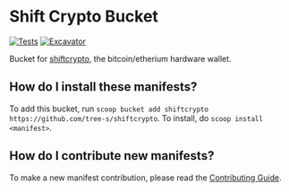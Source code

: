 # Shift Crypto Bucket

[![Tests](https://github.com/tree-s/shiftcrypto/actions/workflows/ci.yml/badge.svg)](https://github.com/tree-s/shiftcrypto/actions/workflows/ci.yml) [![Excavator](https://github.com/tree-s/shiftcrypto/actions/workflows/excavator.yml/badge.svg)](https://github.com/tree-s/shiftcrypto/actions/workflows/excavator.yml)

Bucket for [shiftcrypto](https://shiftcrypto.ch/), the bitcoin/etherium hardware wallet.

How do I install these manifests?
---------------------------------

To add this bucket, run `scoop bucket add shiftcrypto https://github.com/tree-s/shiftcrypto`. To install, do `scoop install <manifest>`.

How do I contribute new manifests?
----------------------------------

To make a new manifest contribution, please read the [Contributing Guide](https://github.com/ScoopInstaller/.github/blob/main/.github/CONTRIBUTING.md).
